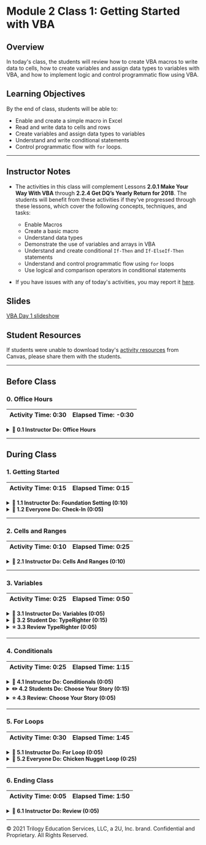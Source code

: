 # Module 2 Class 1: Getting Started with VBA


## Overview

In today's class, the students will review how to create VBA macros to write data to cells, how to create variables and assign data types to variables with VBA, and how to implement logic and control programmatic flow using VBA. 

## Learning Objectives

By the end of class, students will be able to:
 
* Enable and create a simple macro in Excel
* Read and write data to cells and rows 
* Create variables and assign data types to variables
* Understand and write conditional statements
* Control programmatic flow with `for` loops. 

- - -

## Instructor Notes

* The activities in this class will complement Lessons **2.0.1 Make Your Way With VBA** through **2.2.4 Get DQ’s Yearly Return for 2018**.  The students will benefit from these activities if they‘ve progressed through these lessons, which cover the following concepts, techniques, and tasks: 

  * Enable Macros
  * Create a basic macro 
  * Understand data types
  * Demonstrate the use of variables and arrays in VBA
  * Understand and create conditional `If-Then` and `If-ElseIf-Then` statements
  * Understand and control programmatic flow using `for` loops
  * Use logical and comparison operators in conditional statements 

* If you have issues with any of today's activities, you may report it [here](http://tiny.cc/BootCampFeedback).

## Slides

[VBA Day 1 slideshow](https://docs.google.com/presentation/d/1DsCujlDGCOooh3r5DW7rZmeCsCkOAOnYzss9sewZCHM/edit?ts=5faee0b3)

## Student Resources

If students were unable to download today's [activity resources](https://2u-data-curriculum-team.s3.amazonaws.com/data-viz-online-lesson-plans/02-Lessons/2-1-Student-Resources.zip) from Canvas, please share them with the students. 

- - - 

## Before Class 

### 0. Office Hours

| Activity Time: 0:30       |  Elapsed Time:     -0:30  |
|---------------------------|---------------------------|

<details>
  <summary><strong> 📣 0.1 Instructor Do: Office Hours</strong></summary>

* Before you begin class, hold office hours. Office hours should be driven by students. Encourage students to take full advantage of office hours by reminding them that this is their time to ask questions and get assistance from instructional staff as they learn new concepts.

* Expect that students may ask for assistance. For example: 

  * Further review on a particular subject
  * Debugging assistance
  * Help with computer issues
  * Guidance with a particular tool

</details>

- - - 

## During Class 

### 1. Getting Started

| Activity Time:       0:15 |  Elapsed Time:      0:15  |
|---------------------------|---------------------------|

<details>
  <summary><strong>📣 1.1 Instructor Do: Foundation Setting (0:10)</strong></summary>

* Welcome students to class.

* Direct students to post individual questions in Slack to be addressed by you and your TAs at the end of class.

* Open the slideshow and use slides 1-13 to walk through the foundation setting with your class. 

* **Big Picture:** This is an opportunity for students to zoom out and see the big picture of where they are in the program. Take a moment to mention some real-world examples that show the value of what they’re learning this week.

* **Boot Camp Pointers:** Talk through some of the key logistical items that will help students stay on track. This is an opportunity to speak to what students may need when they're at this particular point of the program. 

* **This Week - VBA and Stock Analysis:** Talk through the key skills that students will learn this week. 

  * Let the students know that they will set the foundation for core coding concepts that will help them perform more complex analyses down the road. During this week, they’ll learn how to programmatically analyze data by writing scripts that automate simple tasks. 

* **This Week's Challenge:** In this week's Challenge Assignment, students are asked to refactor code in order to make the VBA macro run more efficiently. Since many of our students do not have a background related to coding, the concept of refactoring will be new to them. 

   * We have explained that refactoring code is like rewriting the first draft of an essay. The first time the code is written, the focus should be on getting it to work correctly. After the first draft is complete, we can look to see how we could accomplish the same task with code that runs more quickly or is more easily understood. 
  
   * This is the first time in the course where we are asking the students to think outside of the box and evaluate their own decisions for improvements. Because this process is new to them, it can seem very daunting. We recommend taking the time to make them more comfortable with the idea of refactoring. 

* **Career Connection:** Let students know that many of them will use the skills covered this week throughout their careers. It's important for them to know the "why" behind what they’re doing. Provide examples of when these skills may be used in work or when you’ve used them in your workplace.

* **How to Succeed This Week:** Remind your students that they may have moments of frustration this week as they begin the course and learn new things, including how to budget their time. These moments are great for deepening their knowledge. Use the slide material to outline some of the topics they may find tricky in this module. Consider sharing something about your own learning journey. It helps students recognize that everyone starts somewhere and that they are not alone.

* **Today's Objectives:** Now, outline the concepts that will be covered in today's lesson. Remind students that they can find the relevant activity files in the Getting Ready for Class page of their course content. 

</details>

<details>
  <summary><strong>🎉 1.2 Everyone Do: Check-In (0:05)</strong></summary>

* Ask the class the following questions and call on students for the answers:

    * **Q:** How are you feeling about your progress so far?

    * **A:** Let them know that we are starting to build our skill set. It’s also okay to feel overwhelmed as long as you don’t give up.

    * **Q:** How comfortable do you feel with this topic? 

    * **A:** Let's do "fist to five" together. If you are not feeling confident, hold up a fist (0). If you feel very confident, hold up an open hand (5).

</details>

- - -

### 2. Cells and Ranges

| Activity Time:       0:10 |  Elapsed Time:      0:25  |
|---------------------------|---------------------------|

<details>
  <summary><strong>📣 2.1 Instructor Do: Cells And Ranges (0:10)</strong></summary>

* You may open up and use slides 14-21 to accompany the beginning of this next activity. 

* For the first demonstration, open [01-Ins_CellsAndRanges/Solved/cells_and_ranges.xlsm](Activities/01-Ins_CellsAndRanges/Solved/cells_and_ranges.xlsm) and run the `CellsAndRanges` macro; you can run it either by navigating to the Tools → Macro → Macros menu, or Developer → Macros from your workbook. Clear out the contents of `Sheet1` before you run the macro so everyone can see its effect. As you run the macro, explain to students that:

  * VBA provides two primary ways to modify the contents of a spreadsheet: `Cells` and `Ranges`.

  * `Cells` provide a numeric, coordinate-based method for referencing the cells of a spreadsheet. Point out to students that `Cells` are organized in a `(Row, Column)` format where integers 1, 2, 3 denote columns A, B, C, etc.

  * `Ranges` provide a more customary excel-based method for specifying cells of a spreadsheet. Ranges can be contiguous (e.g. `"F5:F7"`) or non-contiguous (e.g. `"R2,D2"`).

  * `.Value` is a method we add to the end of our `Cell` / `Range` references to specify that we want to change the content value of these cells. This is worth noting because it will ease the students’ realization that `Cells(X,X)` isn't just capturing the contents of the cell, but rather the entire "Cell Object," and with it, formatting, style, and other aspects of the cell beyond just its contents.

  * `Cells` only allow a developer to capture a single cell at a time, while `Ranges` allow us to capture multiple cells at once. For this reason, `Ranges` are used more often, but it can be especially useful to refer to Cells in "loop-based" programs because we can iterate the coordinates and manipulate the cells that are referenced. Let students know that they will get time to work on this concept as the week progresses.

![Images/01-CellsAndRanges.png](Images/01-CellsAndRanges.png)

* Send out the activity workbook [01-Ins_CellsAndRanges/Solved/cells_and_ranges.xlsm](Activities/01-Ins_CellsAndRanges/Solved/cells_and_ranges.xlsm) for students to refer to later.

* Ask the class the following questions and call on students for the answers:

    * **Q:** Where have we used this before?

    * **A:** We used the `Cells()` and `Range()` functions in Lesson 2.2.1 to create an analysis worksheet.

    * **Q:** How does this activity equip us for the Challenge?

    * **A:** We will need to use the `Cells()` and `Range()` functions to add data to a cell or to format cells.  

    * **Q:** What can we do if we don't completely understand this?

    * **A:** We can refer to the lesson plan and reach out to the instructional staff.

* Answer any questions before proceeding to the student activity.

</details>

- - - 

### 3. Variables

| Activity Time:       0:25 |  Elapsed Time:      0:50  |
|---------------------------|---------------------------|

<details>
  <summary><strong>📣 3.1 Instructor Do: Variables (0:05)</strong></summary>

* You may open up and use slides 22-35 to accompany the beginning of this next activity. 

* Next, transition to introducing variables. Begin your introduction by reminding students that variables are named items in programming: they can store strings (text), numerics (integers and doubles for decimals), booleans (true/false), and more. Then, open the Variables script in [02-Ins_Variables/Solved/variables.vbs](Activities/02-Ins_Variables/Solved/Variables.vbs).

* Walk students through each of the examples:

  * Point out that VBA uses the single quote (`'`) to denote a comment: everything that follows the single quote is a note added to describe what the code below the comment will accomplish.

    * Let the students know that this is a good time to begin practicing adding comments to code. Comments have two immediate benefits: 
      * First, they will help the students remember what the code does when they revisit it weeks or months from now. 
      * Second, if you share the code, it will let others know what each code segment accomplishes. 

  * Begin your discussion by breaking down the VBA syntax for creating variables. Explain that we create (declare) variables by using the `Dim` keyword followed by the name of the variable and the type `As String`.

  * Point out that we can then utilize these variables using their names.

  * We can "concatenate" strings by combining them, and we can perform mathematical functions by combining numeric variables with operators.

  * We can also use these variables to set the value of our cells.

  * Lastly, we can combine numerics and strings by first "casting" our numerics into string format using the `Str()` method (similarly, we can cast strings into integers using the `Int()` method).

  * See if there are any questions before running the script and then sharing it with students.

  ![Images/02-Variables_1.png](Images/02-Variables_1.png)

* Send out the activity files [02-Ins_Variables/Solved](Activities/02-Ins_Variables/Solved) for students to refer to later.

* Ask the class the following questions and call on students for the answers:

    * **Q:** Where have we used this before?

    * **A:** We covered variables and data types in Lesson 2.1.4.

    * **Q:** How does this activity equip us for the Challenge?

    * **A:** We will need to create variables and assign them a data type for the Challenge.

    * **Q:** What can we do if we don't completely understand this?

    * **A:** We can refer to the lesson plan and reach out to the instructional staff.

* Answer any questions before proceeding to the student activity.

</details>

<details>
  <summary><strong>🎉 3.2 Student Do: TypeRighter (0:15)</strong></summary>

* Next, proceed with the student exercise. In this exercise, the students will need to change the data types of variables so that the code runs without errors. 

* Open and run the [typerighter-solved.xlsm solution](Activities/03-Stu_TypeRighter/Solved/typerighter-solved.xlsm) to show the students the output before directing them to the instructions and starter files. 

* Make sure the students can download and open the [instructions](Activities/03-Stu_TypeRighter/README.md), the [starter Excel file](Activities/03-Stu_TypeRighter/Unsolved/typerighter-unsolved.xlsm), and the [starter VBA code](Activities/03-Stu_TypeRighter/Unsolved/typerighter.vbs) for this activity from the AWS link. 

  * Have them open the Visual Basic editor under the Developer Tab in the [starter file](Activities/03-Stu_TypeRighter/Unsolved/typerighter-unsolved.xlsm) or [starter VBA code](Activities/03-Stu_TypeRighter/Unsolved/typerighter.vbs) to see the code that they need to fix. 

* Answer any questions before breaking the students out in groups. 

* Divide students into groups of 3-5. They should work on the solution by themselves, but they can talk to others in their group to get tips.

* Let students know that they may be asked to share and walk through their work at the end of the activity.

</details>

<details>
  <summary><strong>⭐ 3.3 Review TypeRighter (0:05)</strong></summary>

* Once time is up, ask for volunteers to walk through their solution. 

* To encourage participation, you can open the [starter VBA code](Activities/03-Stu_TypeRighter/Unsolved/typerighter.vbs) and ask the students if each variable is the correct data type, and to explain why or why not.

* If there are no volunteers, open [03-Stu_TypeRighter/Solved/typerighter.vbs](Activities/03-Stu_TypeRighter/Solved/typerighter.vbs) and go through each line, explaining what the correct data type is for each variable.

* Send out the solution file [03-Stu_TypeRighter/Solved/typerighter.vbs](Activities/03-Stu_TypeRighter/Solved/typerighter.vbs) for students to refer to later.

* Ask the class the following questions and call on students for the answers:

    * **Q:** What data type would you give the following "Age" variable, `Age = '33'`? 

    * **A:** This would be a "String" variable because the number 33 is wrapped in single quotes. 

    * **Q:** What can we do if we don't completely understand this?

    * **A:** Practice creating variables and assigning them different data types.

* Answer any questions before proceeding to the next activity.

</details>

- - -

### 4. Conditionals

| Activity Time:       0:25 |  Elapsed Time:      1:15  |
|---------------------------|---------------------------|

<details>
  <summary><strong> 📣 4.1 Instructor Do: Conditionals (0:05)</strong></summary>

* You may open up and use slides 36-46 to accompany the beginning of this next activity. 

* Next, open the files found in [04-Ins_Conditionals](Activities/04-Ins_Conditionals/Solved). Use these examples to walk students through the concept of conditionals as applied in VBA. As you do so, be sure to point out:

  * That VBA conditionals introduce a real benefit over traditional Excel formulas. Gone are the days of squeezing conditionals into a single Excel formula; with VBA, we have cleaner syntax and more nuanced conditionals.

  * In VBA, the syntax for conditionals involves `If`, `Then`, and `End If`. Additional keywords include `ElseIf` and `Else`.

  * In VBA, we can combine conditions by adding the keywords `And` and `Or`.

  * Finally, send these files to students so they can reference them for the final example:

    ```vb
      ' Simple Conditional Example
      ' ------------------------------------------
      If Range("A2").Value > Range("B2").Value Then
          MsgBox ("Num 1 is greater than Num 2")
      End If

      ' Simple Conditional with If, Else, and Elseif
      ' ------------------------------------------
      If Range("A5").Value > Range("B5").Value Then
          MsgBox ("Num 3 is greater than Num 4")

      ElseIf Range("A5").Value < Range("B5").Value Then
          MsgBox("Num 4 is greater than Num 3")

      Else
          MsgBox("Num 3 and Num 4 are equal")

      End If
    ```

* Send out the activity files [04-Ins_Conditionals](Activities/04-Ins_Conditionals/Solved) for students to refer to later.

* Ask the class the following questions and call on students for the answers:

    * **Q:** Where have we used this before?

    * **A:** We wrote a conditional statement to check if the value of the cell in the first column was "DQ" in Lesson 2.2.3.

    * **Q:** How does this activity equip us for the Challenge?

    * **A:** We will need to write a conditional statement to check if the row we are currently on is the last row with the current stock. 

    * **Q:** What can we do if we don't completely understand this?

    * **A:** We can refer to the lesson plan and reach out to the instructional staff.

* Answer any questions before proceeding to the student activity.


</details>

<details>
  <summary><strong> ✏️ 4.2 Students Do: Choose Your Story (0:15)</strong></summary> 

* In this exercise, students are tasked with creating a simple game that outputs a message box based on the user's input number.

![Images/03-ChoosePath_1.png](Images/03-ChoosePath_1.png)

* Open the [choose_your_story.xlsm solution](Activities/05-Stu_ChooseYourStory/Solved/choose_your_story.xlsm) and run the macro to show them what they will be creating.

* Make sure the students can download and open the [instructions](Activities/05-Stu_ChooseYourStory/README.md) and the [starter Excel file](Activities/05-Stu_ChooseYourStory/Unsolved/choose_your_story.xlsm) for this activity from the AWS link. 

* Answer any questions before breaking the students out in groups. 

* Divide students into groups of 3-5. They should work on the solution by themselves, but they can talk to others in their group to get tips.

* Let students know that they may be asked to share and walk through their work at the end of the activity.

</details>

<details>
  <summary><strong> ⭐ 4.3 Review: Choose Your Story (0:05)</strong></summary>

* Once time is up, ask for volunteers to walk through their solution. 

* To encourage participation, live code the solution and ask for volunteers to complete the conditional statements as you're writing the code. 

* If there are no volunteers, open the files found in [05-Stu_ChooseYourStory](Activities/05-Stu_ChooseYourStory) to guide students. Remind students about VBA conditional syntax and walk them through the simple logic.

* Answer any remaining questions before providing students with the solution.

```vb
  ' Use conditionals to change message box based on user input
  If (Range("B1").Value = 1) Then
      MsgBox("You choose to enter the wooded forest of doom!")

  Elseif (Range("B1").Value = 2) Then
      MsgBox("You choose to enter the fiery volcano of doom!")

  Elseif (Range("B1").Value = 3) Then
      MsgBox("You choose to enter the terrifying jungle of doom!")

  Elseif (Range("B1").Value = 4) Then
      MsgBox("You choose to enter the bathroom")

  Else
      MsgBox("Try following directions")

  End If
```

* Send out the solution files [05-Stu_ChooseYourStory](Activities/05-Stu_ChooseYourStory) for students to refer to later.

* Ask the class the following questions and call on students for the answers:

    * **Q:** Will the program run correctly if you don't add the `.Value` at the end of the `Range()` method? Why or why not?

    * **A:** Yes. Although we are changing the value in cell "B1," the conditional statement checks for the condition regardless. 

    * **Q:** What can we do if we don't completely understand this?

    * **A:** Practice removing the `.Value` at the end of the `Range()` method and running the program.

* Answer any questions before proceeding to the next activity.


</details>

- - -

### 5. For Loops

| Activity Time:       0:30 |  Elapsed Time:      1:45  |
|---------------------------|---------------------------|

<details>
  <summary><strong> 📣 5.1 Instructor Do: For Loop (0:05)</strong></summary>

* Next, you'll review `for` loops. You'll run a simple VBA script that inserts a series of numbers across rows and columns.  You may open up and use slides 47-53 to accompany the beginning of this next activity. 

* Open up the [basic_for_loop.xlsm solution](Activities/06-Ins_ForLoops/Solved/basic_for_loop.xlsm), then click on the Developer Tab and show the students the macro script. 

* When explaining the code, be sure to note the parts of a VBA `for` loop.

  * `For i = 1 to 20` specifies the range to loop through.

  * Subsequent uses of `i` change with the loop

  * `Next i` iterates to the next value of `i`.

* Next, run the macro script in the Developer Tab, then show the students the output in the [spreadsheet](Activities/06-Ins_ForLoops/Solved/basic_for_loop.xlsm).

* Take a few extra moments in your discussion to have students guess how the spreadsheet will look before running the code. In particular, challenge them to understand why `Cells(i, 1)` creates entries across rows and `Cells(1, i)` create entries across columns.

![Images/04-Ins_ForLoops-1.png](Images/04-Ins_ForLoops-1.png)

* Once you feel confident in their understanding, provide them with your code.

* Ask the class the following questions and call on students for the answers:

    * **Q:** Where have we used this before?

    * **A:** We used a `for` loop to calculate the daily volume in 2018 in Lesson 2.2.3.

    * **Q:** How does this activity equip us for the Challenge?

    * **A:** We will need to create `for` loops to iterate through the stock tickers to get the stock volume and the starting and ending stock prices.

    * **Q:** What can we do if we don't completely understand this?

    * **A:** We can refer to the lesson plan and reach out to the instructional staff.

* Answer any questions before proceeding to the student activity.

</details>

<details>
  <summary><strong>🎉 5.2 Everyone Do: Chicken Nugget Loop (0:25)</strong></summary>

* In this exercise, students are asked to create a VBA script with a `for` loop that prints "I will eat `i` Chicken Nuggets," where the value of `i` changes within the `for` loop. 

* The students will work independently for the first 10-15 minutes before participating in student-led live coding.

* Open the [chicken_nuggets.xlsm solution](Activities/07-Evr_ChickenNuggets/Solved) and run the macro to show them what everyone will be creating.

* Make sure the students can download and open the [instructions](Activities/07-Evr_ChickenNuggets/README.md) and the [starter Excel file](Activities/07-Evr_ChickenNuggets/Unsolved/chicken_nuggets.xlsm) for this activity from the AWS link. 

* Let the students work on their solution in the main classroom for 10 minutes, then open the [starter Excel file](Activities/07-Evr_ChickenNuggets/Unsolved/chicken_nuggets.xlsm), create a macro, and ask for volunteers to help you code the `for` loop for the range of the cells from 1 to 10. 

* Next, have another volunteer help you code to add `"I will eat "` in the first cell of each row.

* Continue this process until the solution is complete.

  ![Images/05-Evr_ChickenNuggets-1.png](Images/05-Evr_ChickenNuggets-1.png)

* Next, ask the class the following question: why would we want to use a `for` loop instead of the `Range()` function?

  * If time permits, instruct the students to use the `Range()` function instead of a `for` loop to solve the activity. Give the students a few minutes to work on this solution.
  
  * When time is up, or if you are short on time, open up the [chicken_ranges.vbs solution](Activities/07-Evr_ChickenNuggets/Solved/chicken_ranges.vbs) and show the students how this activity might be written using the `Range()` function. Go over the following answers if the students haven't answered already. 

  * Explain that with the `for` loop, we can control the programmatic flow much better than with the `Range()` function, where we  need to specify the cells and the values for each cell. For example, to add more rows on the spreadsheet, we only need to increase the counter of the `for` loop using the `Cells()` function, whereas we have to write out every additional row using the `Range()` function.
  
  * And, there is a greater chance for coding errors with the `Range()` function because there is more coding than with a `for` loop. Additionally, the script is longer with the `Range()` function, which makes this approach inefficient. 

* Send the students [chicken_ranges solution files](Activities/07-Evr_ChickenNuggets/Solved) so they can compare the differences between the two solutions.

* Answer any questions before ending class.

</details>

- - -

### 6. Ending Class 

| Activity Time:       0:05 |  Elapsed Time:      1:50  |
|---------------------------|---------------------------|

<details>
  <summary><strong>📣  6.1 Instructor Do: Review (0:05)</strong></summary>

* Before ending class, review the skills that were covered today and mention where in the module these skills are introduced. 
  * Creating variables was covered in **Lesson 2.1.4**.
  * Adding values to cells using the `Cells()` and `Range()` functions was covered in **Lesson 2.2.1**.
  * Conditional statements and `for` loops were covered in **Lesson 2.2.3**.

* Answer any questions the students may have.

* Finally, encourage your class to begin the Challenge as soon as possible, if they have not already begun, and to use the Learning Assistants channel and pre-scheduled Office Hours with their instructional team for help as they progress through their work. If they feel like they need context to understand documentation or instructions throughout the week, this is where they can get it. 

</details>

---

© 2021 Trilogy Education Services, LLC, a 2U, Inc. brand.  Confidential and Proprietary.  All Rights Reserved.
